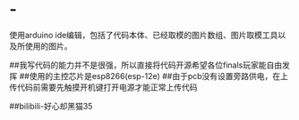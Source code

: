 # -
使用arduino ide编辑，包括了代码本体、已经取模的图片数组、图片取模工具以及所使用的图片。

##我写代码的能力并不是很强，所以直接将代码开源希望各位finals玩家能自由发挥
##使用的主控芯片是esp8266(esp-12e)
##由于pcb没有设置旁路供电，在上传代码前需要先触摸开机键打开电源才能正常上传代码


##bilibili-好心却黑猫35
